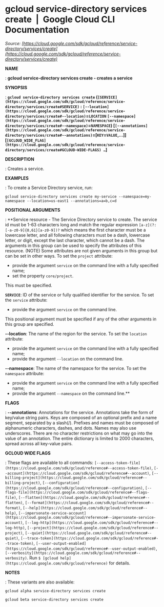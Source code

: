 # gcloud service-directory services create  |  Google Cloud CLI Documentation

*Source: [https://cloud.google.com/sdk/gcloud/reference/service-directory/services/create](https://cloud.google.com/sdk/gcloud/reference/service-directory/services/create)*

**NAME**

: **gcloud service-directory services create - creates a service**

**SYNOPSIS**

: **`gcloud service-directory services create` (`[SERVICE](https://cloud.google.com/sdk/gcloud/reference/service-directory/services/create#SERVICE)` : `[--location](https://cloud.google.com/sdk/gcloud/reference/service-directory/services/create#--location)`=`LOCATION` `[--namespace](https://cloud.google.com/sdk/gcloud/reference/service-directory/services/create#--namespace)`=`NAMESPACE`) [`[--annotations](https://cloud.google.com/sdk/gcloud/reference/service-directory/services/create#--annotations)`=[`KEY`=`VALUE`,…]] [`[GCLOUD_WIDE_FLAG](https://cloud.google.com/sdk/gcloud/reference/service-directory/services/create#GCLOUD-WIDE-FLAGS) …`]**

**DESCRIPTION**

: Creates a service.

**EXAMPLES**

: To create a Service Directory service, run:

```
gcloud service-directory services create my-service --namespace=my-namespace --location=us-east1 --annotations=a=b,c=d
```

**POSITIONAL ARGUMENTS**

: **Service resource - The Service Directory service to create. The service id must
be 1-63 characters long and match the regular expression
`[a-z](?:[-a-z0-9]{0,61}[a-z0-9])?` which means the first character
must be a lowercase letter, and all following characters must be a dash,
lowercase letter, or digit, except the last character, which cannot be a dash.
The arguments in this group can be used to specify the attributes of this
resource. (NOTE) Some attributes are not given arguments in this group but can
be set in other ways.
To set the `project` attribute:

- provide the argument `service` on the command line with a fully
specified name;
- set the property `core/project`.

This must be specified.

**`SERVICE`**:
ID of the service or fully qualified identifier for the service.
To set the `service` attribute:

- provide the argument `service` on the command line.

This positional argument must be specified if any of the other arguments in this
group are specified.

**--location**:
The name of the region for the service.
To set the `location` attribute:

- provide the argument `service` on the command line with a fully
specified name;
- provide the argument `--location` on the command line.

**--namespace**:
The name of the namespace for the service.
To set the `namespace` attribute:

- provide the argument `service` on the command line with a fully
specified name;
- provide the argument `--namespace` on the command line.**

**FLAGS**

: **--annotations**:
Annotations for the service.
Annotations take the form of key/value string pairs. Keys are composed of an
optional prefix and a name segment, separated by a slash(/). Prefixes and names
must be composed of alphanumeric characters, dashes, and dots. Names may also
use underscores. There are no character restrictions on what may go into the
value of an annotation. The entire dictionary is limited to 2000 characters,
spread across all key-value pairs.

**GCLOUD WIDE FLAGS**

: These flags are available to all commands: `[--access-token-file](https://cloud.google.com/sdk/gcloud/reference#--access-token-file)`,
`[--account](https://cloud.google.com/sdk/gcloud/reference#--account)`, `[--billing-project](https://cloud.google.com/sdk/gcloud/reference#--billing-project)`,
`[--configuration](https://cloud.google.com/sdk/gcloud/reference#--configuration)`,
`[--flags-file](https://cloud.google.com/sdk/gcloud/reference#--flags-file)`,
`[--flatten](https://cloud.google.com/sdk/gcloud/reference#--flatten)`, `[--format](https://cloud.google.com/sdk/gcloud/reference#--format)`, `[--help](https://cloud.google.com/sdk/gcloud/reference#--help)`, `[--impersonate-service-account](https://cloud.google.com/sdk/gcloud/reference#--impersonate-service-account)`,
`[--log-http](https://cloud.google.com/sdk/gcloud/reference#--log-http)`,
`[--project](https://cloud.google.com/sdk/gcloud/reference#--project)`, `[--quiet](https://cloud.google.com/sdk/gcloud/reference#--quiet)`, `[--trace-token](https://cloud.google.com/sdk/gcloud/reference#--trace-token)`, `[--user-output-enabled](https://cloud.google.com/sdk/gcloud/reference#--user-output-enabled)`,
`[--verbosity](https://cloud.google.com/sdk/gcloud/reference#--verbosity)`.
Run `$ [gcloud help](https://cloud.google.com/sdk/gcloud/reference)` for details.

**NOTES**

: These variants are also available:

```
gcloud alpha service-directory services create
```

```
gcloud beta service-directory services create
```